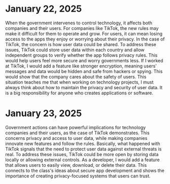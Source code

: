 # January 22, 2025 
When the government intervenes to control technology, it affects both companies and their users. For companies like TikTok, the new rules may make it difficult for them to operate and grow. For users, it can mean losing access to the apps they enjoy or worrying about their privacy. In the case of TikTok, the concern is how user data could be shared.
To address these issues, TikTok could store user data within each country and allow independent groups to verify whether the app follows privacy rules. This would help users feel more secure and worry governments less.
If I worked at TikTok, I would add a feature like stronger encryption, meaning users' messages and data would be hidden and safe from hackers or spying. This would show that the company cares about the safety of users.
This situation teaches me that when working on technology projects, I must always think about how to maintain the privacy and security of user data. It is a big responsibility for anyone who creates applications or software.
# January 23, 2025
Government actions can have powerful implications for technology companies and their users, as the case of TikTok demonstrates. This concerns privacy and access to user data, while making companies innovate new features and follow the rules. Basically, what happened with TikTok signals that the need to protect user data against external threats is real.
To address these issues, TikTok could be more open by storing data locally or allowing external controls. As a developer, I would add a feature that allows users to easily view, download, or delete their data. This connects to the class's ideas about secure app development and shows the importance of creating privacy-focused systems that users can trust.
